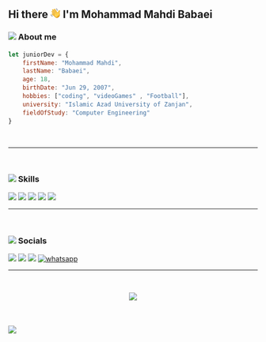 <h2> Hi there <img src="https://github.com/Mahdi-Babaei/Mahdi-Babaei/blob/main/wave.png?raw=true" width="20px"> I'm Mohammad Mahdi Babaei </h2>


<h3><img src="https://user-images.githubusercontent.com/74038190/216120974-24a76b31-7f39-41f1-a38f-b3c1377cc612.png" width="20px"> About me</h2>

```javascript
let juniorDev = {
    firstName: "Mohammad Mahdi",
    lastName: "Babaei",
    age: 18,
    birthDate: "Jun 29, 2007",
    hobbies: ["coding", "videoGames" , "Football"],
    university: "Islamic Azad University of Zanjan",
    fieldOfStudy: "Computer Engineering"
}
```
<br>

---

<br>


<h3>
    <img src="https://user-images.githubusercontent.com/74038190/216122041-518ac897-8d92-4c6b-9b3f-ca01dcaf38ee.png" width="20px">
    Skills
</h3>

<img src="https://img.shields.io/badge/HTML5-E34F26?style=for-the-badge&logo=html5&logoColor=white"> <img src="https://img.shields.io/badge/CSS3-1572B6?style=for-the-badge&logo=css3&logoColor=white">
<img src="https://img.shields.io/badge/JavaScript-323330?style=for-the-badge&logo=javascript&logoColor=F7DF1E">
<img src="https://img.shields.io/badge/Tailwind_CSS-38B2AC?style=for-the-badge&logo=tailwind-css&logoColor=white">
<img src="https://img.shields.io/badge/Bootstrap-563D7C?style=for-the-badge&logo=bootstrap&logoColor=white">

---

<br>

<h3>
    <img src="https://img.icons8.com/color/48/internet--v1.png" width="20px">
    Socials
</h3>
<a href="https://t.me/lastxfighter"><img src="https://img.icons8.com/fluency/48/telegram-app.png"></a>
<a href="https://instagram.com/lastxfighter"><img src="https://img.icons8.com/fluency/48/instagram-new.png"></a>
<a href="https://github.com/Mahdi-Babaei"><img src="https://img.icons8.com/fluency/48/linkedin.png"></a>
<a href="https://github.com/Mahdi-Babaei"><img src="https://img.icons8.com/color/48/whatsapp--v1.png" alt="whatsapp"></a>


<br>

---

<br>

<p align="center">
    <img src="https://github-readme-stats.vercel.app/api/top-langs/?username=Mahdi-Babaei&theme=dark&hide_progress=true">
</p>

<br>

<br>

<img src="https://user-images.githubusercontent.com/74038190/225813708-98b745f2-7d22-48cf-9150-083f1b00d6c9.gif">

